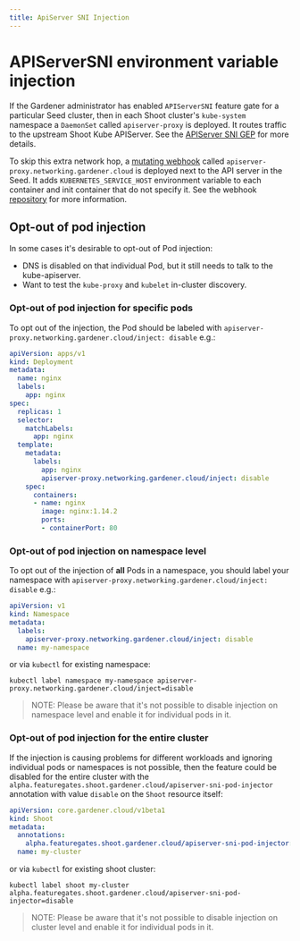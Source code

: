 ```yaml
---
title: ApiServer SNI Injection
---
```


# APIServerSNI environment variable injection

If the Gardener administrator has enabled `APIServerSNI` feature gate for a particular Seed cluster, then in each Shoot cluster's `kube-system` namespace a `DaemonSet` called `apiserver-proxy` is deployed. It routes traffic to the upstream Shoot Kube APIServer. See the [APIServer SNI GEP](../proposals/08-shoot-apiserver-via-sni.md) for more details.

To skip this extra network hop, a [mutating webhook](https://kubernetes.io/docs/reference/access-authn-authz/admission-controllers/#mutatingadmissionwebhook) called `apiserver-proxy.networking.gardener.cloud` is deployed next to the API server in the Seed. It adds `KUBERNETES_SERVICE_HOST` environment variable to each container and init container that do not specify it. See the webhook [repository](https://github.com/gardener/apiserver-proxy/) for more information.

## Opt-out of pod injection

In some cases it's desirable to opt-out of Pod injection:

- DNS is disabled on that individual Pod, but it still needs to talk to the kube-apiserver.
- Want to test the `kube-proxy` and `kubelet` in-cluster discovery.

### Opt-out of pod injection for specific pods

To opt out of the injection, the Pod should be labeled with `apiserver-proxy.networking.gardener.cloud/inject: disable` e.g.:

```yaml
apiVersion: apps/v1
kind: Deployment
metadata:
  name: nginx
  labels:
    app: nginx
spec:
  replicas: 1
  selector:
    matchLabels:
      app: nginx
  template:
    metadata:
      labels:
        app: nginx
        apiserver-proxy.networking.gardener.cloud/inject: disable
    spec:
      containers:
      - name: nginx
        image: nginx:1.14.2
        ports:
        - containerPort: 80
```

### Opt-out of pod injection on namespace level

To opt out of the injection of **all** Pods in a namespace, you should label your namespace with `apiserver-proxy.networking.gardener.cloud/inject: disable` e.g.:

```yaml
apiVersion: v1
kind: Namespace
metadata:
  labels:
    apiserver-proxy.networking.gardener.cloud/inject: disable
  name: my-namespace
```

or via `kubectl` for existing namespace:

```console
kubectl label namespace my-namespace apiserver-proxy.networking.gardener.cloud/inject=disable
```

> NOTE: Please be aware that it's not possible to disable injection on namespace level and enable it for individual pods in it.

### Opt-out of pod injection for the entire cluster

If the injection is causing problems for different workloads and ignoring individual pods or namespaces is not possible, then the feature could be disabled for the entire cluster with the `alpha.featuregates.shoot.gardener.cloud/apiserver-sni-pod-injector` annotation with value `disable` on the `Shoot` resource itself:

```yaml
apiVersion: core.gardener.cloud/v1beta1
kind: Shoot
metadata:
  annotations:
    alpha.featuregates.shoot.gardener.cloud/apiserver-sni-pod-injector: 'disable'
  name: my-cluster
```

or via `kubectl` for existing shoot cluster:

```console
kubectl label shoot my-cluster alpha.featuregates.shoot.gardener.cloud/apiserver-sni-pod-injector=disable
```

> NOTE: Please be aware that it's not possible to disable injection on cluster level and enable it for individual pods in it.
